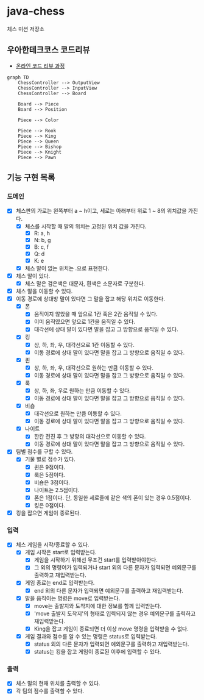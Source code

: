 # java-chess

체스 미션 저장소

## 우아한테크코스 코드리뷰

- [온라인 코드 리뷰 과정](https://github.com/woowacourse/woowacourse-docs/blob/master/maincourse/README.md)

```mermaid
graph TD
    ChessController --> OutputView
    ChessController --> InputView
    ChessController --> Board

    Board --> Piece
    Board --> Position

    Piece --> Color

    Piece --> Rook
    Piece --> King
    Piece --> Queen
    Piece --> Bishop
    Piece --> Knight
    Piece --> Pawn
```

## 기능 구현 목록

### 도메인

- [x] 체스판의 가로는 왼쪽부터 a ~ h이고, 세로는 아래부터 위로 1 ~ 8의 위치값을 가진다.
    - [x] 체스를 시작할 때 말의 위치는 고정된 위치 값을 가진다.
        - [x] R: a, h
        - [x] N: b, g
        - [x] B: c, f
        - [x] Q: d
        - [x] K: e
    - [x] 체스 말이 없는 위치는 .으로 표현한다.
- [x] 체스 말이 있다.
    - [x] 체스 말은 검은색은 대문자, 흰색은 소문자로 구분한다.
- [x] 체스 말을 이동할 수 있다.
- [x] 이동 경로에 상대방 말이 있다면 그 말을 잡고 해당 위치로 이동한다.
    - [x] 폰
        - [x] 움직이지 않았을 때 앞으로 1칸 혹은 2칸 움직일 수 있다.
        - [x] 이미 움직였으면 앞으로 1칸을 움직일 수 있다.
        - [x] 대각선에 상대 말이 있다면 말을 잡고 그 방향으로 움직일 수 있다.
    - [x] 킹
        - [x] 상, 하, 좌, 우, 대각선으로 1칸 이동할 수 있다.
        - [x] 이동 경로에 상대 말이 있다면 말을 잡고 그 방향으로 움직일 수 있다.
    - [x] 퀸
        - [x] 상, 하, 좌, 우, 대각선으로 원하는 만큼 이동할 수 있다.
        - [x] 이동 경로에 상대 말이 있다면 말을 잡고 그 방향으로 움직일 수 있다.
    - [x] 룩
        - [x] 상, 하, 좌, 우로 원하는 만큼 이동할 수 있다.
        - [x] 이동 경로에 상대 말이 있다면 말을 잡고 그 방향으로 움직일 수 있다.
    - [x] 비숍
        - [x] 대각선으로 원하는 만큼 이동할 수 있다.
        - [x] 이동 경로에 상대 말이 있다면 말을 잡고 그 방향으로 움직일 수 있다.
    - [x] 나이트
        - [x] 한칸 전진 후 그 방향의 대각선으로 이동할 수 있다.
        - [x] 이동 경로에 상대 말이 있다면 말을 잡고 그 방향으로 움직일 수 있다.
- [x] 팀별 점수를 구할 수 있다.
    - [x] 기물 별로 점수가 있다.
        - [x] 퀸은 9점이다.
        - [x] 룩은 5점이다.
        - [x] 비숍은 3점이다.
        - [x] 나이트는 2.5점이다.
        - [x] 폰은 1점이다. 단, 동일한 세로줄에 같은 색의 폰이 있는 경우 0.5점이다.
        - [x] 킹은 0점이다.
- [x] 킹을 잡으면 게임이 종료된다.

### 입력

- [x] 체스 게임을 시작/종료할 수 있다.
    - [x] 게임 시작은 start로 입력받는다.
        - [x] 게임을 시작하기 위해선 무조건 start를 입력받아야한다.
        - [x] 그 외의 명령어가 입력되거나 start 외의 다른 문자가 입력되면 예외문구를 출력하고 재입력받는다.
    - [x] 게임 종료는 end로 입력받는다.
        - [x] end 외의 다른 문자가 입력되면 예외문구를 출력하고 재입력받는다.
    - [x] 말을 움직이는 명령은 move로 입력받는다. 
        - [x] move는 출발지와 도착지에 대한 정보를 함께 입력받는다.
        - [x] 'move 출발지 도착지'의 형태로 입력되지 않는 경우 예외문구를 출력하고 재입력받는다.
        - [x] King을 잡고 게임이 종료되면 더 이상 move 명령을 입력받을 수 없다.
    - [x] 게임 결과와 점수를 알 수 있는 명령은 status로 입력받는다.
        - [x] status 외의 다른 문자가 입력되면 예외문구를 출력하고 재입력받는다.
        - [x] status는 킹을 잡고 게임이 종료된 이후에 입력할 수 있다.

### 출력

- [x] 체스 말의 현재 위치를 출력할 수 있다.
- [x] 각 팀의 점수를 출력할 수 있다.
